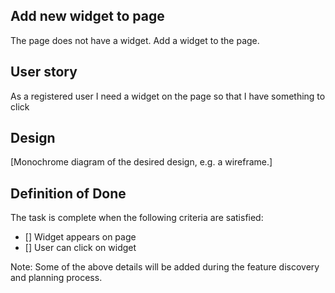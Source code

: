 ## Add new widget to page

The page does not have a widget. Add a widget to the page.

## User story

As a registered user I need a widget on the page so that I have something to click

## Design

[Monochrome diagram of the desired design, e.g. a wireframe.]

## Definition of Done
The task is complete when the following criteria are satisfied:

- [] Widget appears on page
- [] User can click on widget

Note: Some of the above details will be added during the feature discovery and planning process.
